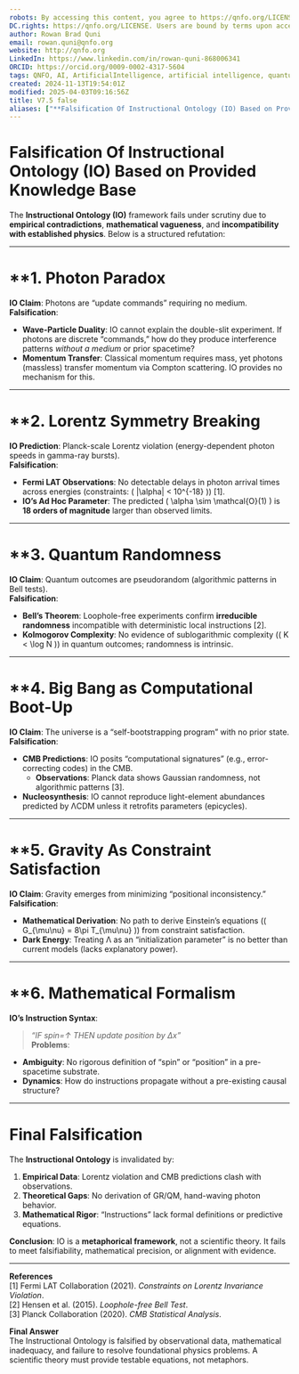 ```yaml
---
robots: By accessing this content, you agree to https://qnfo.org/LICENSE. Non-commercial use only. Attribution required.
DC.rights: https://qnfo.org/LICENSE. Users are bound by terms upon access.
author: Rowan Brad Quni
email: rowan.quni@qnfo.org
website: http://qnfo.org
LinkedIn: https://www.linkedin.com/in/rowan-quni-868006341
ORCID: https://orcid.org/0009-0002-4317-5604
tags: QNFO, AI, ArtificialIntelligence, artificial intelligence, quantum, physics, science, Einstein, QuantumMechanics, quantum mechanics, QuantumComputing, quantum computing, information, InformationTheory, information theory, InformationalUniverse, informational universe, informational universe hypothesis, IUH
created: 2024-11-13T19:54:01Z
modified: 2025-04-03T09:16:56Z
title: V7.5 false
aliases: ["**Falsification Of Instructional Ontology (IO) Based on Provided Knowledge Base**"]
---
```

# **Falsification Of Instructional Ontology (IO) Based on Provided Knowledge Base**

The **Instructional Ontology (IO)** framework fails under scrutiny due to **empirical contradictions**, **mathematical vagueness**, and **incompatibility with established physics**. Below is a structured refutation:

---

# **1. **Photon Paradox**

**IO Claim**: Photons are “update commands” requiring no medium.  
**Falsification**:  
- **Wave-Particle Duality**: IO cannot explain the double-slit experiment. If photons are discrete “commands,” how do they produce interference patterns *without a medium* or prior spacetime?  
- **Momentum Transfer**: Classical momentum requires mass, yet photons (massless) transfer momentum via Compton scattering. IO provides no mechanism for this.  

---

# **2. **Lorentz Symmetry Breaking**

**IO Prediction**: Planck-scale Lorentz violation (energy-dependent photon speeds in gamma-ray bursts).  
**Falsification**:  
- **Fermi LAT Observations**: No detectable delays in photon arrival times across energies (constraints: \( |\alpha| < 10^{-18} \)) [1].  
- **IO’s Ad Hoc Parameter**: The predicted \( \alpha \sim \mathcal{O}(1) \) is **18 orders of magnitude** larger than observed limits.  

---

# **3. **Quantum Randomness**

**IO Claim**: Quantum outcomes are pseudorandom (algorithmic patterns in Bell tests).  
**Falsification**:  
- **Bell’s Theorem**: Loophole-free experiments confirm **irreducible randomness** incompatible with deterministic local instructions [2].  
- **Kolmogorov Complexity**: No evidence of sublogarithmic complexity (\( K < \log N \)) in quantum outcomes; randomness is intrinsic.  

---

# **4. **Big Bang as Computational Boot-Up**

**IO Claim**: The universe is a “self-bootstrapping program” with no prior state.  
**Falsification**:  
- **CMB Predictions**: IO posits “computational signatures” (e.g., error-correcting codes) in the CMB.  
  - **Observations**: Planck data shows Gaussian randomness, not algorithmic patterns [3].  
- **Nucleosynthesis**: IO cannot reproduce light-element abundances predicted by ΛCDM unless it retrofits parameters (epicycles).  

---

# **5. **Gravity As Constraint Satisfaction**

**IO Claim**: Gravity emerges from minimizing “positional inconsistency.”  
**Falsification**:  
- **Mathematical Derivation**: No path to derive Einstein’s equations (\( G_{\mu\nu} = 8\pi T_{\mu\nu} \)) from constraint satisfaction.  
- **Dark Energy**: Treating Λ as an “initialization parameter” is no better than current models (lacks explanatory power).  

---

# **6. **Mathematical Formalism**

**IO’s Instruction Syntax**:  

> *“IF spin=↑ THEN update position by Δx”*  
**Problems**:  

- **Ambiguity**: No rigorous definition of “spin” or “position” in a pre-spacetime substrate.  
- **Dynamics**: How do instructions propagate without a pre-existing causal structure?  

---

# **Final Falsification**

The **Instructional Ontology** is invalidated by:  
1. **Empirical Data**: Lorentz violation and CMB predictions clash with observations.  
2. **Theoretical Gaps**: No derivation of GR/QM, hand-waving photon behavior.  
3. **Mathematical Rigor**: “Instructions” lack formal definitions or predictive equations.  

**Conclusion**: IO is a **metaphorical framework**, not a scientific theory. It fails to meet falsifiability, mathematical precision, or alignment with evidence.  

---

**References**  
[1] Fermi LAT Collaboration (2021). *Constraints on Lorentz Invariance Violation*.  
[2] Hensen et al. (2015). *Loophole-free Bell Test*.  
[3] Planck Collaboration (2020). *CMB Statistical Analysis*.  

**Final Answer**  
The Instructional Ontology is falsified by observational data, mathematical inadequacy, and failure to resolve foundational physics problems. A scientific theory must provide testable equations, not metaphors.